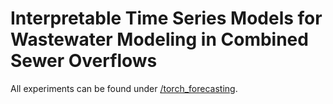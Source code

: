 # Interpretable Time Series Models for Wastewater Modeling in Combined Sewer Overflows

All experiments can be found under [/torch_forecasting](/torch_forecasting).
